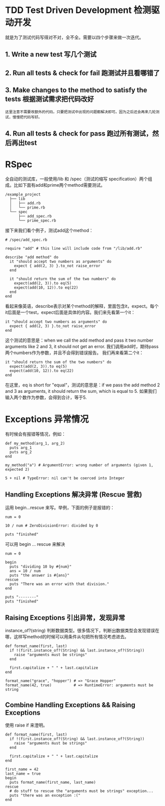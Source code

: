 # TDD Test Driven Development 检测驱动开发
就是为了测试代码写得对不对，全不全。需要以四个步骤来做一次迭代。
## 1. Write a new test 写几个测试
## 2. Run all tests & check for fail 跑测试并且看哪错了
## 3. Make changes to the method to satisfy the tests 根据测试需求把代码改好
    这里注意不需要改额外的代码，只要把测试中出现的问题都解决即可。因为之后还会再来几轮测试，慢慢把代码写好。
## 4. Run all tests & check for pass 跑过所有测试，然后再出test
# RSpec 
全自动的测试库，一般使用/lib 和 /spec（测试的缩写 specification）两个组成。比如下面有add和prime两个method需要测试。
```
/example_project
  ├── lib
  │   ├── add.rb
  │   └── prime.rb
  └── spec
      ├── add_spec.rb
      └── prime_spec.rb
```
接下来我们看个例子，测试add这个method：
```
# /spec/add_spec.rb

require "add" # this line will include code from "/lib/add.rb"

describe "add method" do
  it "should accept two numbers as arguments" do
    expect { add(2, 3) }.to_not raise_error
  end

  it "should return the sum of the two numbers" do
    expect(add(2, 3)).to eq(5)
    expect(add(10, 12)).to eq(22)
  end
end
```
看起来像英语，describe表示对某个method的解释，里面包含it，expect。每个it后面是一个test，expect后面是具体的内容。我们来先看第一个it：
```
it "should accept two numbers as arguments" do
  expect { add(2, 3) }.to_not raise_error
end
```
这个测试的意思是：when we call the add method and pass it two number arguments like 2 and 3, it should not get an error. 我们调用add时，期待pass两个numbers作为参数，并且不会得到错误报告。
我们再来看第二个it：
```
it "should return the sum of the two numbers" do
  expect(add(2, 3)).to eq(5)
  expect(add(10, 12)).to eq(22)
end
```
在这里，eq is short for "equal"，测试的意思是：if we pass the add method 2 and 3 as arguments, it should return the sum, which is equal to 5. 如果我们输入两个数作为参数，会得到合计，等于5.
# Exceptions 异常情况
有时候会有报错等情况，例如：
```
def my_method(arg_1, arg_2)
  puts arg_1
  puts arg_2
end

my_method("a") # ArgumentError: wrong number of arguments (given 1, expected 2)
```
```
5 + nil # TypeError: nil can't be coerced into Integer
```
## Handling Exceptions 解决异常 (Rescue 营救)
运用 begin...rescue 来写。举例，下面的例子是报错的：
```
num = 0

10 / num # ZeroDivisionError: divided by 0

puts "finished"
```
可以用 begin ... rescue 来解决
```
num = 0

begin
  puts "dividing 10 by #{num}"
  ans = 10 / num
  puts "the answer is #{ans}"
rescue
  puts "There was an error with that division."
end

puts "--------"
puts "finished"
```
## Raising Exceptions  引出异常，发现异常
instance_of?(string) 判断数据类型。很多情况下，判断出数据类型会发现错误在哪，这样写method的时候可以用条件从句把所有情况考虑进去。
```
def format_name(first, last)
  if !(first.instance_of?(String) && last.instance_of?(String))
    raise "arguments must be strings"
  end

  first.capitalize + " " + last.capitalize
end

format_name("grace", "hopper") # => "Grace Hopper"
format_name(42, true)          # => RuntimeError: arguments must be string
```
## Combine Handling Exceptions && Raising Exceptions
使用 raise if 来澄明。
```
def format_name(first, last)
  if !(first.instance_of?(String) && last.instance_of?(String))
    raise "arguments must be strings"
  end

  first.capitalize + " " + last.capitalize
end

first_name = 42
last_name = true
begin
  puts format_name(first_name, last_name)
rescue
  # do stuff to rescue the "arguments must be strings" exception...
  puts "there was an exception :("
end
```

